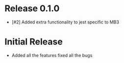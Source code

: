 # Release 0.1.0

+ [#2] Added extra functionality to jest specific to MB3

# Initial Release

+ Added all the features fixed all the bugs
